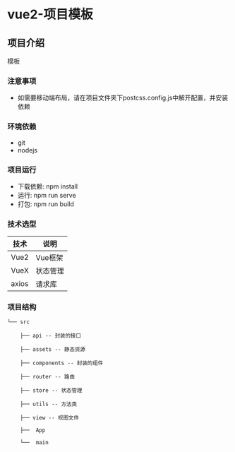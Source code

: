# vue2-项目模板

## 项目介绍
模板

### 注意事项
- 如需要移动端布局，请在项目文件夹下postcss.config.js中解开配置，并安装依赖

### 环境依赖
- git
- nodejs

### 项目运行
- 下载依赖: npm install
- 运行: npm run serve
- 打包: npm run build

### 技术选型
 技术 | 说明
 ---- | ----
 Vue2 | Vue框架
 VueX | 状态管理
 axios | 请求库

### 项目结构
```
└── src

    ├── api -- 封装的接口

    ├── assets -- 静态资源

    ├── components -- 封装的组件

    ├── router -- 路由

    ├── store -- 状态管理

    ├── utils -- 方法类

    ├── view -- 视图文件

    ├──  App

    └──  main
```